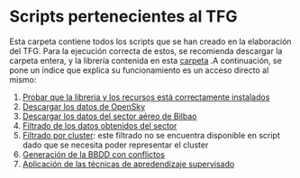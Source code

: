 # Scripts pertenecientes al TFG
Esta carpeta contiene todos los scripts que se han creado en la elaboración del TFG. Para la ejecución correcta de estos, se recomienda descargar la carpeta entera, y la librería contenida en esta [carpeta](https://github.com/jaimebw/tfg/tree/master/libros/biblio_herramienta) .A continuación, se pone un índice que explica su funcionamiento es un acceso directo al mismo:
1. [Probar que la libreria y los recursos está correctamente instalados](https://github.com/jaimebw/tfg/blob/master/libros_a_scripts/prueba.py)
2. [Descargar los datos de OpenSky](https://github.com/jaimebw/tfg/blob/master/libros_a_scripts/descarga_opensky.py)
3. [Descargar los datos del sector aéreo de Bilbao](https://github.com/jaimebw/tfg/blob/master/libros_a_scripts/descarga_bilbao.py)
4. [Filtrado de los datos obtenidos del sector ](https://github.com/jaimebw/tfg/blob/master/libros_a_scripts/filtrado_datos.py)
5. [Filtrado por cluster](https://github.com/jaimebw/tfg/blob/master/libros/filtrado_cluster.ipynb): este filtrado no se encuentra disponible en script dado que se necesita poder representar el cluster
6. [Generación de la BBDD con conflictos](https://github.com/jaimebw/tfg/blob/master/libros_a_scripts/generacion_conflictos.py)
7. [Aplicación de las técnicas de apredendizaje supervisado](https://github.com/jaimebw/tfg/blob/master/libros_a_scripts/aplicacion_ml.py)  

